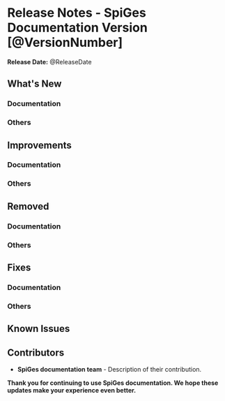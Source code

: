 # Release Notes - SpiGes Documentation Version [@VersionNumber]

**Release Date:** @ReleaseDate

## What's New

### Documentation

### Others

## Improvements

### Documentation

### Others

## Removed

### Documentation

### Others

## Fixes

### Documentation

### Others

## Known Issues

## Contributors

- **SpiGes documentation team** - Description of their contribution.

**Thank you for continuing to use SpiGes documentation. We hope these updates make your experience even better.**

